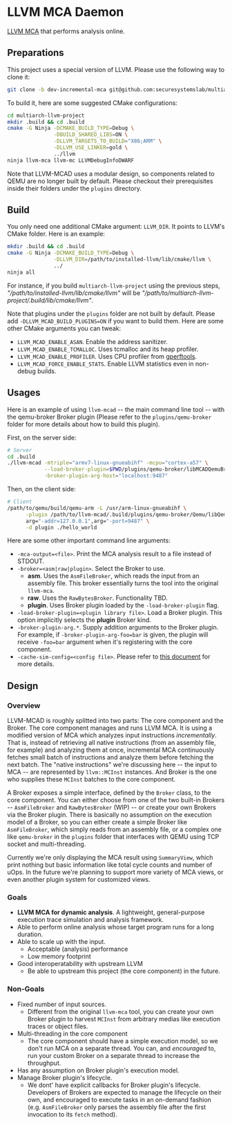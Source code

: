 # LLVM MCA Daemon
[LLVM MCA](https://llvm.org/docs/CommandGuide/llvm-mca.html) that performs analysis online.

## Preparations
This project uses a special version of LLVM. Please use the following way to clone it:
```bash
git clone -b dev-incremental-mca git@github.com:securesystemslab/multiarch-llvm-project.git
```
To build it, here are some suggested CMake configurations:
```bash
cd multiarch-llvm-project
mkdir .build && cd .build
cmake -G Ninja -DCMAKE_BUILD_TYPE=Debug \
               -DBUILD_SHARED_LIBS=ON \
               -DLLVM_TARGETS_TO_BUILD="X86;ARM" \
               -DLLVM_USE_LINKER=gold \
               ../llvm
ninja llvm-mca llvm-mc LLVMDebugInfoDWARF
```
Note that LLVM-MCAD uses a modular design, so components related to QEMU are no longer built by default. Please checkout their prerequisites inside their folders under the `plugins` directory.

## Build
You only need one additional CMake argument: `LLVM_DIR`. It points to LLVM's CMake folder. Here is an example:
```bash
mkdir .build && cd .build
cmake -G Ninja -DCMAKE_BUILD_TYPE=Debug \
               -DLLVM_DIR=/path/to/installed-llvm/lib/cmake/llvm \
               ../
ninja all
```
For instance, if you build `multiarch-llvm-project` using the previous steps, _"/path/to/installed-llvm/lib/cmake/llvm"_ will be _"/path/to/multiarch-llvm-project/.build/lib/cmake/llvm"_.

Note that plugins under the `plugins` folder are not built by default. Please add `-DLLVM_MCAD_BUILD_PLUGINS=ON` if you want to build them. Here are some other CMake arguments you can tweak:
 - `LLVM_MCAD_ENABLE_ASAN`. Enable the address sanitizer.
 - `LLVM_MCAD_ENABLE_TCMALLOC`. Uses tcmalloc and its heap profiler.
 - `LLVM_MCAD_ENABLE_PROFILER`. Uses CPU profiler from [gperftools](https://github.com/gperftools/gperftools).
 - `LLVM_MCAD_FORCE_ENABLE_STATS`. Enable LLVM statistics even in non-debug builds.

## Usages
Here is an example of using `llvm-mcad` -- the main command line tool -- with the qemu-broker Broker plugin (Please refer to the `plugins/qemu-broker` folder for more details about how to build this plugin).

First, on the server side:
```bash
# Server
cd .build
./llvm-mcad -mtriple="armv7-linux-gnueabihf" -mcpu="cortex-a57" \
            --load-broker-plugin=$PWD/plugins/qemu-broker/libMCADQemuBroker.so \
            -broker-plugin-arg-host="localhost:9487"
```
Then, on the client side:
```bash
# Client
/path/to/qemu/build/qemu-arm -L /usr/arm-linux-gnueabihf \
      -plugin /path/to/llvm-mcad/.build/plugins/qemu-broker/Qemu/libQemuRelay.so,\
      arg="-addr=127.0.0.1",arg="-port=9487" \
      -d plugin ./hello_world
```

Here are some other important command line arguments:
 - `-mca-output=<file>`. Print the MCA analysis result to a file instead of STDOUT.
 - `-broker=<asm|raw|plugin>`. Select the Broker to use.
   - **asm**. Uses the `AsmFileBroker`, which reads the input from an assembly file. This broker essentially turns the tool into the original `llvm-mca`.
   - **raw**. Uses the `RawBytesBroker`. Functionality TBD.
   - **plugin**. Uses Broker plugin loaded by the `-load-broker-plugin` flag.
 - `-load-broker-plugin=<plugin library file>`. Load a Broker plugin. This option implicitly selects the **plugin** Broker kind.
 - `-broker-plugin-arg.*`. Supply addition arguments to the Broker plugin. For example, if `-broker-plugin-arg-foo=bar` is given, the plugin will receive `-foo=bar` argument when it's registering with the core component.
 - `-cache-sim-config=<config file>`. Please refer to [this document](doc/cache-simulation.md) for more details.

## Design
### Overview
LLVM-MCAD is roughly splitted into two parts: The core component and the Broker. The core component manages and runs LLVM MCA. It is using a modified version of MCA which analyzes input instructions _incrementally_. That is, instead of retrieving all native instructions (from an assembly file, for example) and analyzing them at once, incremental MCA continuously fetches small batch of instructions and analyze them before fetching the next batch. The "native instructions" we're discussing here -- the input to MCA -- are represented by `llvm::MCInst` instances. And Broker is the one who supplies these `MCInst` batches to the core component.

A Broker exposes a simple interface, defined by the `Broker` class, to the core component. You can either choose from one of the two built-in Brokers -- `AsmFileBroker` and `RawBytesBroker` (WIP) -- or create your own Brokers via the Broker plugin. There is basically no assumption on the execution model of a Broker, so you can either create a simple Broker like `AsmFileBroker`, which simply reads from an assembly file, or a complex one like `qemu-broker` in the `plugins` folder that interfaces with QEMU using TCP socket and multi-threading.

Currently we're only displaying the MCA result using `SummaryView`, which print nothing but basic information like total cycle counts and number of uOps. In the future we're planning to support more variety of MCA views, or even another plugin system for customized views.

### Goals
 - **LLVM MCA for dynamic analysis**. A lightweight, general-purpose execution trace simulation and analysis framework.
 - Able to perform online analysis whose target program runs for a long duration.
 - Able to scale up with the input.
   - Acceptable (analysis) performance
   - Low memory footprint
 - Good interoperatability with upstream LLVM
   - Be able to upstream this project (the core component) in the future.

### Non-Goals
 - Fixed number of input sources.
   - Different from the original `llvm-mca` tool, you can create your own Broker plugin to harvest `MCInst` from arbitrary medias like execution traces or object files.
 - Multi-threading in the core component
   - The core component should have a simple execution model, so we don't run MCA on a separate thread. You can, and _encouraged_ to, run your custom Broker on a separate thread to increase the throughput.
 - Has any assumption on Broker plugin's execution model.
 - Manage Broker plugin's lifecycle.
   - We dont' have explicit callbacks for Broker plugin's lifecycle. Developers of Brokers are expected to manage the lifecycle on their own, and encouraged to execute tasks in an on-demand fashion (e.g. `AsmFileBroker` only parses the assembly file after the first invocation to its `fetch` method).
